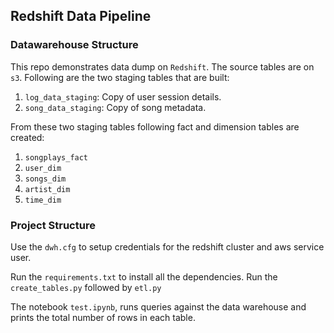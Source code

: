 ## Redshift Data Pipeline

### Datawarehouse Structure

This repo demonstrates data dump on `Redshift`. The source tables are on `s3`. Following are the two staging tables that are built:

1. `log_data_staging`: Copy of user session details.
2. `song_data_staging`: Copy of song metadata.

From these two staging tables following fact and dimension tables are created:

1. `songplays_fact`
2. `user_dim`
3. `songs_dim`
4. `artist_dim`
5. `time_dim`

### Project Structure

Use the `dwh.cfg` to setup credentials for the redshift cluster and aws service user.

Run the `requirements.txt` to install all the dependencies. Run the `create_tables.py` followed by `etl.py`

The notebook `test.ipynb`, runs queries against the data warehouse and prints the total number of rows in each table.
